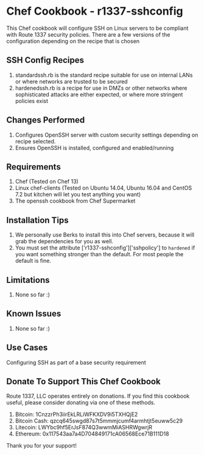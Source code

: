 Chef Cookbook - r1337-sshconfig
==============
This Chef cookbook will configure SSH on Linux servers to be compliant with Route 1337 security policies. There are a few versions of the configuration depending on the recipe that is chosen

SSH Config Recipes
------------
1. standardssh.rb is the standard recipe suitable for use on internal LANs or where networks are trusted to be secured
2. hardenedssh.rb is a recipe for use in DMZs or other networks where sophisticated attacks are either expected, or where more stringent policies exist

Changes Performed
------------
1. Configures OpenSSH server with custom security settings depending on recipe selected.
2. Ensures OpenSSH is installed, configured and enabled/running

Requirements
------------
1. Chef (Tested on Chef 13)
2. Linux chef-clients (Tested on Ubuntu 14.04, Ubuntu 16.04 and CentOS 7.2 but kitchen will let you test anything you want)
3. The openssh cookbook from Chef Supermarket


Installation Tips
------------

1. We personally use Berks to install this into Chef servers, because it will grab the dependencies for you as well.
2. You must set the attribute ['r1337-sshconfig']['sshpolicy'] to `hardened` if you want something stronger than the default. For most people the default is fine.

Limitations
------------
1. None so far :)

Known Issues
------------
1. None so far :)

Use Cases
------------
Configuring SSH as part of a base security requirement

Donate To Support This Chef Cookbook
------------
Route 1337, LLC operates entirely on donations. If you find this cookbook useful, please consider donating via one of these methods.

1. Bitcoin: 1CnzzrPh3iirEkLRLiWFKXDV9i5TXHQjE2
2. Bitcoin Cash: qzcq645swgd87s7t5mmmjcumf4armhtjt5euww5c29
3. Litecoin: LWYbc9hf5ErJsF874Q3wwmMiASHRWgwrjR
4. Ethereum: 0x117543aa7a4D704849171cA06568Ece71B111D18

Thank you for your support!
